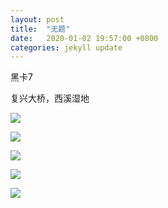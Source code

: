 ```yaml
---
layout: post
title:  "无题"
date:   2020-01-02 19:57:00 +0800
categories: jekyll update
---
```

黑卡7

复兴大桥，西溪湿地

![](https://cxiang.oss-cn-hangzhou.aliyuncs.com/photo/w1.jpeg)

![](https://cxiang.oss-cn-hangzhou.aliyuncs.com/photo/w2.jpeg)

![](https://cxiang.oss-cn-hangzhou.aliyuncs.com/photo/w3.jpeg)

![](https://cxiang.oss-cn-hangzhou.aliyuncs.com/photo/w4.jpeg)

![](https://cxiang.oss-cn-hangzhou.aliyuncs.com/photo/w5.jpeg)
